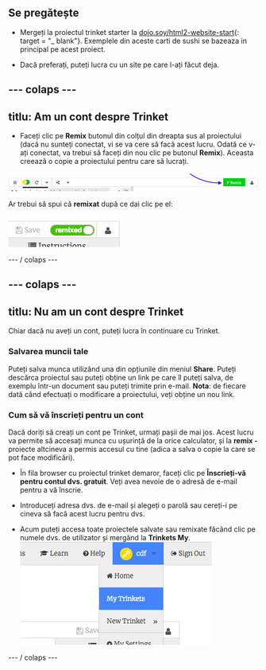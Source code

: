 ## Se pregătește

- Mergeți la proiectul trinket starter la [dojo.soy/html2-website-start](http://dojo.soy/html2-website-start){: target = "_ blank"}. Exemplele din aceste carti de sushi se bazeaza in principal pe acest proiect.

- Dacă preferați, puteți lucra cu un site pe care l-ați făcut deja.

## \--- colaps \---

## titlu: Am un cont despre Trinket

- Faceți clic pe **Remix** butonul din colțul din dreapta sus al proiectului (dacă nu sunteți conectat, vi se va cere să facă acest lucru. Odată ce v-ați conectat, va trebui să faceți din nou clic pe butonul **Remix**). Aceasta creează o copie a proiectului pentru care să lucrați. 

![Butonul Remix](images/tktRemixButtonArrow.png)

Ar trebui să spui că **remixat** după ce dai clic pe el:

![Button spune acum "remixat"](images/tktRemixedSmall.png)

\--- / colaps \---

## \--- colaps \---

## titlu: Nu am un cont despre Trinket

Chiar dacă nu aveți un cont, puteți lucra în continuare cu Trinket.

### Salvarea muncii tale

Puteți salva munca utilizând una din opțiunile din meniul **Share**. Puteți descărca proiectul sau puteți obține un link pe care îl puteți salva, de exemplu într-un document sau puteți trimite prin e-mail. **Nota**: de fiecare dată când efectuați o modificare a proiectului, veți obține un nou link.

### Cum să vă înscrieți pentru un cont

Dacă doriți să creați un cont pe Trinket, urmați pașii de mai jos. Acest lucru va permite să accesați munca cu ușurință de la orice calculator, și la **remix -** proiecte altcineva a permis accesul cu tine (adica a salva o copie la care se pot face modificări).

- În fila browser cu proiectul trinket demaror, faceți clic pe **Înscrieți-vă pentru contul dvs. gratuit**. Veți avea nevoie de o adresă de e-mail pentru a vă înscrie.

- Introduceți adresa dvs. de e-mail și alegeți o parolă sau cereți-i pe cineva să facă acest lucru pentru dvs.

- Acum puteți accesa toate proiectele salvate sau remixate făcând clic pe numele dvs. de utilizator și mergând la **Trinkets My**. !["Elementul de meniu Trinkets"](images/myTrinketsMenu.png)

\--- / colaps \---